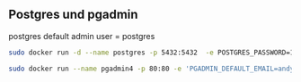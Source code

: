 ## Postgres und pgadmin

postgres default admin user = postgres

```zsh
sudo docker run -d --name postgres -p 5432:5432  -e POSTGRES_PASSWORD=12345 -e PGDATA=/var/lib/postgresql/data/pgdata -v /mnt/data1/docker_data/postgres:/var/lib/postgresql/data postgres

sudo docker run --name pgadmin4 -p 80:80 -e 'PGADMIN_DEFAULT_EMAIL=andy@grundt.de' -e 'PGADMIN_DEFAULT_PASSWORD=12345' -d dpage/pgadmin4
```